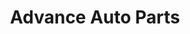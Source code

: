 ---
title: "Advance Auto Parts"
url: /oxford/advance-auto-parts-jackson-avenue-west/
shop: car parts
---